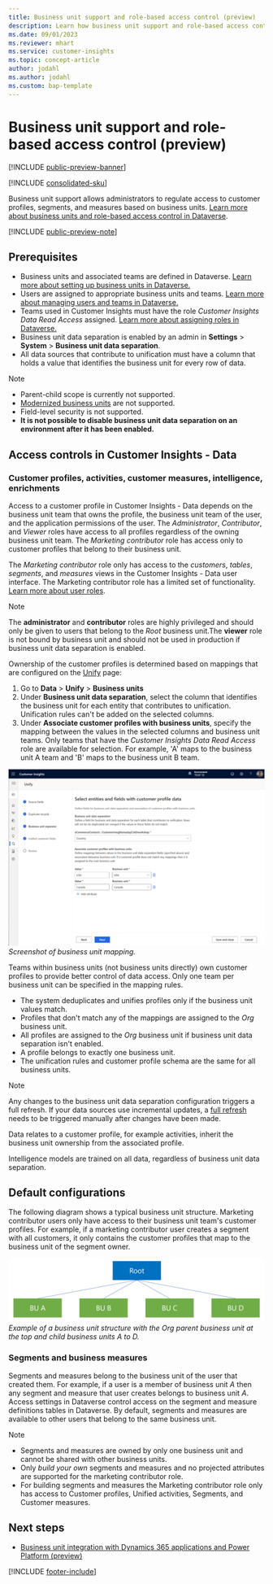 ```yaml
---
title: Business unit support and role-based access control (preview)
description: Learn how business unit support and role-based access control regulate access to customer profiles, segments, and measures in Dataverse.
ms.date: 09/01/2023
ms.reviewer: mhart
ms.service: customer-insights
ms.topic: concept-article
author: jodahl
ms.author: jodahl
ms.custom: bap-template
---
```


# Business unit support and role-based access control (preview)

[!INCLUDE [public-preview-banner](includes/public-preview-banner.md)]

[!INCLUDE [consolidated-sku](./includes/consolidated-sku.md)]

Business unit support allows administrators to regulate access to customer profiles, segments, and measures based on business units. [Learn more about business units and role-based access control in Dataverse](/power-platform/admin/wp-security-cds).

[!INCLUDE [public-preview-note](includes/public-preview-note.md)]

## Prerequisites

- Business units and associated teams are defined in Dataverse. [Learn more about setting up business units in Dataverse.](/power-platform/admin/create-edit-business-units)
- Users are assigned to appropriate business units and teams. [Learn more about managing users and teams in Dataverse.](/power-platform/admin/users-settings)
- Teams used in Customer Insights must have the role *Customer Insights Data Read Access* assigned. [Learn more about assigning roles in Dataverse.](/power-platform/admin/manage-teams#manage-the-security-roles-of-a-team)
- Business unit data separation is enabled by an admin in **Settings** > **System** > **Business unit data separation**.
- All data sources that contribute to unification must have a column that holds a value that identifies the business unit for every row of data.

> [!NOTE]
>
> - Parent-child scope is currently not supported.
> - [Modernized business units](/power-platform/admin/wp-security-cds#matrix-data-access-structure-modernized-business-units) are not supported.
> - Field-level security is not supported.
> - **It is not possible to disable business unit data separation on an environment after it has been enabled.**

## Access controls in Customer Insights - Data

### Customer profiles, activities, customer measures, intelligence, enrichments

Access to a customer profile in Customer Insights - Data depends on the business unit team that owns the profile, the business unit team of the user, and the application permissions of the user. The *Administrator*, *Contributor*, and *Viewer* roles have access to all profiles regardless of the owning business unit team. The *Marketing contributor* role has access only to customer profiles that belong to their business unit.

The *Marketing contributor* role only has access to the *customers*, *tables*, *segments*, and *measures* views in the Customer Insights - Data user interface. The Marketing contributor role has a limited set of functionality. [Learn more about user roles](user-roles.md).

> [!NOTE]
>
> The **administrator** and **contributor** roles are highly privileged and should only be given to users that belong to the *Root* business unit.The **viewer** role is not bound by business unit and should not be used in production if business unit data separation is enabled.

Ownership of the customer profiles is determined based on mappings that are configured on the [Unify](data-unification.md) page:

1. Go to **Data** > **Unify** > **Business units**
2. Under **Business unit data separation**, select the column that identifies the business unit for each entity that contributes to unification. Unification rules can't be added on the selected columns.
3. Under **Associate customer profiles with business units**, specify the mapping between the values in the selected columns and business unit teams. Only teams that have the *Customer Insights Data Read Access* role are available for selection. For example, 'A' maps to the business unit A team and 'B' maps to the business unit B team.

![Screenshot of business unit mappings.](media/BU_mappings.png)
*Screenshot of business unit mapping.*

Teams within business units (not business units directly) own customer profiles to provide better control of data access. Only one team per business unit can be specified in the mapping rules.

- The system deduplicates and unifies profiles only if the business unit values match.
- Profiles that don't match any of the mappings are assigned to the *Org* business unit.
- All profiles are assigned to the *Org* business unit if business unit data separation isn't enabled.
- A profile belongs to exactly one business unit.
- The unification rules and customer profile schema are the same for all business units.

> [!NOTE]
> Any changes to the business unit data separation configuration triggers a full refresh. If your data sources use incremental updates, a [full refresh](incremental-refresh-data-sources.md#run-a-one-time-full-refresh-for-azure-data-lake-data-sources) needs to be triggered manually after changes have been made.

Data relates to a customer profile, for example activities, inherit the business unit ownership from the associated profile.

Intelligence models are trained on all data, regardless of business unit data separation.

## Default configurations

The following diagram shows a typical business unit structure. Marketing contributor users only have access to their business unit team's customer profiles. For example, if a marketing contributor user creates a segment with all customers, it only contains the customer profiles that map to the business unit of the segment owner.

![Example of a business unit structure with the Org parent business unit at the top and child business units A to D.](media/BU_structure_example_Root.png)
*Example of a business unit structure with the Org parent business unit at the top and child business units A to D.*

### Segments and business measures

Segments and measures belong to the business unit of the user that created them. For example, if a user is a member of business unit *A* then any segment and measure that user creates belongs to business unit *A*. Access settings in Dataverse control access on the segment and measure definitions tables in Dataverse. By default, segments and measures are available to other users that belong to the same business unit.

> [!NOTE]
>
> - Segments and measures are owned by only one business unit and cannot be shared with other business units.
> - Only *build your own* segments and measures and no projected attributes are supported for the marketing contributor role.
> - For building segments and measures the Marketing contributor role only has access to Customer profiles, Unified activities, Segments, and Customer measures.

## Next steps

- [Business unit integration with Dynamics 365 applications and Power Platform (preview)](business-unit-integration-dynamics365-power-platform.md)

[!INCLUDE [footer-include](includes/footer-banner.md)]
